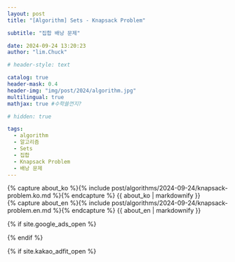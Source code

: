 ```yaml
---
layout: post
title: "[Algorithm] Sets - Knapsack Problem"

subtitle: "집합 배낭 문제"

date: 2024-09-24 13:20:23
author: "lim.Chuck"

# header-style: text

catalog: true
header-mask: 0.4
header-img: "img/post/2024/algorithm.jpg"
multilingual: true
mathjax: true #수학쓸껀지?

# hidden: true

tags:
  - algorithm
  - 알고리즘
  - Sets
  - 집합
  - Knapsack Problem
  - 배낭 문제
---
```


<div class="ko post-container">
    {% capture about_ko %}{% include post/algorithms/2024-09-24/knapsack-problem.ko.md %}{% endcapture %}
    {{ about_ko | markdownify }}
</div>
<div class="en post-container">
    {% capture about_en %}{% include post/algorithms/2024-09-24/knapsack-problem.en.md %}{% endcapture %}
    {{ about_en | markdownify }}
</div>

{% if site.google_ads_open %}

<script async src="https://pagead2.googlesyndication.com/pagead/js/adsbygoogle.js?client=ca-pub-3587550545741227" crossorigin="anonymous"></script>

<ins class="adsbygoogle" style="display:block" data-ad-client="{{site.googl_ca_pub}}" data-ad-slot="4449058731"
  data-ad-format="auto" data-full-width-responsive="true"></ins>

<script>(adsbygoogle = window.adsbygoogle || []).push({});</script>

{% endif %}

{% if site.kakao_adfit_open %}
<ins class="kakao_ad_area" style="display:none;" data-ad-unit="DAN-PCSCzPH4DUFDJxkc" data-ad-width="728"
  data-ad-height="90" />
{% endif %}
